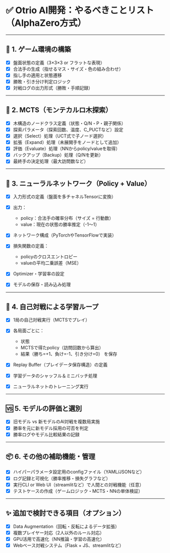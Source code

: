 # ✅ Otrio AI開発：やるべきことリスト（AlphaZero方式）

---

## 🧩 1. ゲーム環境の構築

* [x] 盤面状態の定義（3×3×3 or フラットな表現）
* [x] 合法手の生成（指せるマス・サイズ・色の組み合わせ）
* [x] 指し手の適用と状態遷移
* [x] 勝敗・引き分け判定ロジック
* [x] 対戦ログの出力形式（勝敗・手順記録）

---

## 🌲 2. MCTS（モンテカルロ木探索）

* [x] 木構造のノードクラス定義（状態・Q/N・P・親子関係）
* [x] 探索パラメータ（探索回数、温度、C\_PUCTなど）設定
* [x] 選択（Select）処理（UCT式で子ノード選択）
* [x] 拡張（Expand）処理（未展開手をノードとして追加）
* [x] 評価（Evaluate）処理（NNからpolicy/valueを取得）
* [x] バックアップ（Backup）処理（Q/Nを更新）
* [x] 最終手の決定処理（最大訪問数など）

---

## 🧠 3. ニューラルネットワーク（Policy + Value）

* [x] 入力形式の定義（盤面を多チャネルTensorに変換）
* [x] 出力：

  * policy：合法手の確率分布（サイズ = 行動数）
  * value：現在の状態の勝率推定（-1〜1）
* [x] ネットワーク構成（PyTorchやTensorFlowで実装）
* [x] 損失関数の定義：

  * policyのクロスエントロピー
  * valueの平均二乗誤差（MSE）
* [x] Optimizer・学習率の設定
* [x] モデルの保存・読み込み処理

---

## 🤖 4. 自己対戦による学習ループ

* [x] 1局の自己対戦実行（MCTSでプレイ）
* [x] 各局面ごとに：

  * 状態
  * MCTSで得たpolicy（訪問回数から算出）
  * 結果（勝ち=+1、負け=-1、引き分け=0）
    を保存
* [x] Replay Buffer（プレイデータ保存構造）の定義
* [x] 学習データのシャッフル＆ミニバッチ処理
* [x] ニューラルネットのトレーニング実行

---

## 🆚 5. モデルの評価と選別

* [x] 旧モデル vs 新モデルのAI対戦を複数局実施
* [x] 勝率を元に新モデル採用の可否を判定
* [x] 勝率ログやモデル比較結果の記録

---

## 📦 6. その他の補助機能・管理

* [x] ハイパーパラメータ設定用のconfigファイル（YAML/JSONなど）
* [x] ログ記録と可視化（勝率推移・損失グラフなど）
* [x] 実行CLI or Web UI（streamlitなど）で人間との対戦機能（任意）
* [x] テストケースの作成（ゲームロジック・MCTS・NNの単体検証）

---

## ✨ 追加で検討できる項目（オプション）

* [x] Data Augmentation（回転・反転によるデータ拡張）
* [x] 複数プレイヤー対応（2人以外のルール対応）
* [x] GPU活用で高速化（NN推論・学習の高速化）
* [x] Webベース対戦システム（Flask + JS、streamlitなど）